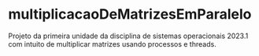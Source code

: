 # multiplicacaoDeMatrizesEmParalelo
Projeto da primeira unidade da disciplina de sistemas operacionais 2023.1 com intuito de multiplicar matrizes usando processos e threads.
